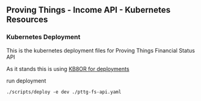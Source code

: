 ## Proving Things - Income API -  Kubernetes Resources

### Kubernetes Deployment

This is the kubernetes deployment files for Proving Things Financial Status API

As it stands this is using [KB8OR for deployments](https://github.com/UKHomeOffice/kb8or)

run deployment

	./scripts/deploy -e dev ./pttg-fs-api.yaml
